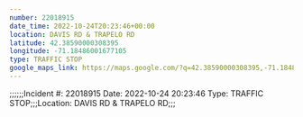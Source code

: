 ```yaml
---
number: 22018915
date_time: 2022-10-24T20:23:46+00:00
location: DAVIS RD & TRAPELO RD
latitude: 42.38590000308395
longitude: -71.18486001677105
type: TRAFFIC STOP
google_maps_link: https://maps.google.com/?q=42.38590000308395,-71.18486001677105
---
```


;;;;;;Incident #: 22018915  Date: 2022-10-24 20:23:46   Type: TRAFFIC STOP;;;Location: DAVIS RD & TRAPELO RD;;;

